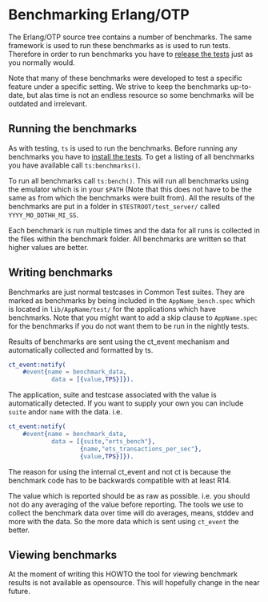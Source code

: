 <!--
%%
%% %CopyrightBegin%
%%
%% SPDX-License-Identifier: Apache-2.0
%%
%% Copyright Ericsson AB 2012-2025. All Rights Reserved.
%%
%% Licensed under the Apache License, Version 2.0 (the "License");
%% you may not use this file except in compliance with the License.
%% You may obtain a copy of the License at
%%
%%     http://www.apache.org/licenses/LICENSE-2.0
%%
%% Unless required by applicable law or agreed to in writing, software
%% distributed under the License is distributed on an "AS IS" BASIS,
%% WITHOUT WARRANTIES OR CONDITIONS OF ANY KIND, either express or implied.
%% See the License for the specific language governing permissions and
%% limitations under the License.
%%
%% %CopyrightEnd%
-->

Benchmarking Erlang/OTP
=======================

The Erlang/OTP source tree contains a number of benchmarks. The same framework
is used to run these benchmarks as is used to run tests. Therefore in order to
run benchmarks you have to [release the tests][] just as you normally would.

Note that many of these benchmarks were developed to test a specific feature
under a specific setting. We strive to keep the benchmarks up-to-date, but alas
time is not an endless resource so some benchmarks will be outdated and
irrelevant.

Running the benchmarks
----------------------

As with testing, `ts` is used to run the benchmarks. Before running any
benchmarks you have to [install the tests][]. To get a listing of all
benchmarks you have available call `ts:benchmarks()`.

To run all benchmarks call `ts:bench()`. This will run all benchmarks using
the emulator which is in your `$PATH` (Note that this does not have to be the
same as from which the benchmarks were built from). All the results of the
benchmarks are put in a folder in `$TESTROOT/test_server/` called
`YYYY_MO_DDTHH_MI_SS`.

Each benchmark is run multiple times and the data for all runs is collected in
the files within the benchmark folder. All benchmarks are written so that
higher values are better.

Writing benchmarks
------------------

Benchmarks are just normal testcases in Common Test suites. They are marked as
benchmarks by being included in the `AppName_bench.spec` which is located in
`lib/AppName/test/` for the applications which have benchmarks. Note that you
might want to add a skip clause to `AppName.spec` for the benchmarks if you do
not want them to be run in the nightly tests.

Results of benchmarks are sent using the ct_event mechanism and automatically
collected and formatted by ts.

```erlang
ct_event:notify(
    #event{name = benchmark_data, 
            data = [{value,TPS}]}).
```

The application, suite and testcase associated with the value is automatically
detected. If you want to supply your own you can include `suite` andor `name`
with the data. i.e.

```erlang
ct_event:notify(
    #event{name = benchmark_data, 
            data = [{suite,"erts_bench"},
                    {name,"ets_transactions_per_sec"},
                    {value,TPS}]}).
```

The reason for using the internal ct_event and not ct is because the benchmark
code has to be backwards compatible with at least R14.

The value which is reported should be as raw as possible. i.e. you should not
do any averaging of the value before reporting. The tools we use to collect the
benchmark data over time will do averages, means, stddev and more with the data.
So the more data which is sent using `ct_event` the better.

Viewing benchmarks
------------------

At the moment of writing this HOWTO the tool for viewing benchmark results is
not available as opensource. This will hopefully change in the near future.

   [release the tests]: TESTING.md#releasing-tests
   [install the tests]: TESTING.md#configuring-the-test-environment
